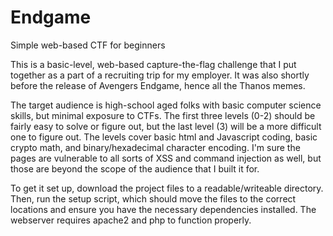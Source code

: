 # Endgame
Simple web-based CTF for beginners


This is a basic-level, web-based capture-the-flag challenge that I put together as a part of a recruiting trip for my employer. It was also shortly before the release of Avengers Endgame, hence all the Thanos memes.

The target audience is high-school aged folks with basic computer science skills, but minimal exposure to CTFs. The first three levels (0-2) should be fairly easy to solve or figure out, but the last level (3) will be a more difficult one to figure out. The levels cover basic html and Javascript coding, basic crypto math, and binary/hexadecimal character encoding. I'm sure the pages are vulnerable to all sorts of XSS and command injection as well, but those are beyond the scope of the audience that I built it for. 


To get it set up, download the project files to a readable/writeable directory. Then, run the setup script, which should move the files to the correct locations and ensure you have the necessary dependencies installed. The webserver requires apache2 and php to function properly. 
